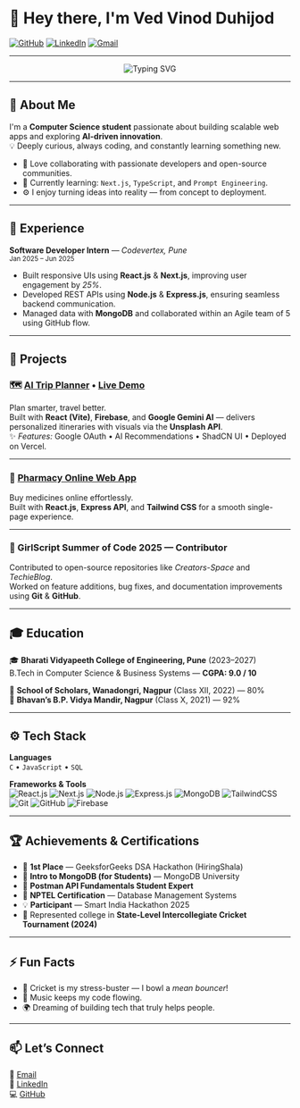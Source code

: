 # 👋 Hey there, I'm **Ved Vinod Duhijod**

[![GitHub](https://img.shields.io/badge/GitHub-vedduhijod-181717?style=flat&logo=github)](https://github.com/vedduhijod)
[![LinkedIn](https://img.shields.io/badge/LinkedIn-vedduhijod-blue?style=flat&logo=linkedin)](https://linkedin.com/in/vedduhijod)
[![Gmail](https://img.shields.io/badge/Email-vedduhijod@gmail.com-D14836?style=flat&logo=gmail)](mailto:vedduhijod@gmail)

---

<p align="center">
  <img src="https://readme-typing-svg.demolab.com?font=Fira+Code&duration=2200&pause=1000&color=F7971E&center=true&vCenter=true&width=480&lines=Full-Stack+Developer+💻;AI+Explorer+🤖;Cricket+Fan+🏏;Lifelong+Learner+🚀" alt="Typing SVG" />
</p>

---

## 🚀 About Me

I'm a **Computer Science student** passionate about building scalable web apps and exploring **AI-driven innovation**.  
💡 Deeply curious, always coding, and constantly learning something new.

- 🤝 Love collaborating with passionate developers and open-source communities.  
- 🧠 Currently learning: `Next.js`, `TypeScript`, and `Prompt Engineering`.  
- ⚙️ I enjoy turning ideas into reality — from concept to deployment.

---

## 💼 Experience

**Software Developer Intern** — *Codevertex, Pune*  
<sub>Jan 2025 – Jun 2025</sub>  

- Built responsive UIs using **React.js** & **Next.js**, improving user engagement by *25%*.  
- Developed REST APIs using **Node.js** & **Express.js**, ensuring seamless backend communication.  
- Managed data with **MongoDB** and collaborated within an Agile team of 5 using GitHub flow.

---

## 🧠 Projects

### 🗺️ [AI Trip Planner](https://github.com/vedduhijod/ai-trip-planner) • [Live Demo](#)
Plan smarter, travel better.  
Built with **React (Vite)**, **Firebase**, and **Google Gemini AI** — delivers personalized itineraries with visuals via the **Unsplash API**.  
✨ *Features:* Google OAuth • AI Recommendations • ShadCN UI • Deployed on Vercel.

---

### 💊 [Pharmacy Online Web App](https://github.com/vedduhijod/pharmacy-web-app)
Buy medicines online effortlessly.  
Built with **React.js**, **Express API**, and **Tailwind CSS** for a smooth single-page experience.

---

### 🧩 GirlScript Summer of Code 2025 — Contributor
Contributed to open-source repositories like *Creators-Space* and *TechieBlog*.  
Worked on feature additions, bug fixes, and documentation improvements using **Git** & **GitHub**.

---

## 🎓 Education

🎓 **Bharati Vidyapeeth College of Engineering, Pune** (2023–2027)  
B.Tech in Computer Science & Business Systems — **CGPA: 9.0 / 10**

🏫 **School of Scholars, Wanadongri, Nagpur** (Class XII, 2022) — 80%  
🏫 **Bhavan’s B.P. Vidya Mandir, Nagpur** (Class X, 2021) — 92%

---

## ⚙️ Tech Stack

**Languages**  
`C` • `JavaScript` • `SQL`

**Frameworks & Tools**  
![React.js](https://img.shields.io/badge/React-61DAFB?logo=react&logoColor=black)
![Next.js](https://img.shields.io/badge/Next.js-000000?logo=next.js&logoColor=white)
![Node.js](https://img.shields.io/badge/Node.js-339933?logo=node.js&logoColor=white)
![Express.js](https://img.shields.io/badge/Express.js-000000?logo=express&logoColor=white)
![MongoDB](https://img.shields.io/badge/MongoDB-47A248?logo=mongodb&logoColor=white)
![TailwindCSS](https://img.shields.io/badge/TailwindCSS-38B2AC?logo=tailwindcss&logoColor=white)
![Git](https://img.shields.io/badge/Git-F05032?logo=git&logoColor=white)
![GitHub](https://img.shields.io/badge/GitHub-181717?logo=github&logoColor=white)
![Firebase](https://img.shields.io/badge/Firebase-FFCA28?logo=firebase&logoColor=black)

---

## 🏆 Achievements & Certifications

- 🥇 **1st Place** — GeeksforGeeks DSA Hackathon (HiringShala)  
- 🥈 **Intro to MongoDB (for Students)** — MongoDB University  
- 🧩 **Postman API Fundamentals Student Expert**  
- 📜 **NPTEL Certification** — Database Management Systems  
- 💡 **Participant** — Smart India Hackathon 2025  
- 🏏 Represented college in **State-Level Intercollegiate Cricket Tournament (2024)**

---

## ⚡ Fun Facts

- 🏏 Cricket is my stress-buster — I bowl a *mean bouncer*!  
- 🎵 Music keeps my code flowing.  
- 🌍 Dreaming of building tech that truly helps people.

---

## 📫 Let’s Connect

📧 [Email](mailto:vedduhijod@gmail.com)  
💼 [LinkedIn](https://linkedin.com/in/vedduhijod)  
💻 [GitHub](https://github.com/vedduhijod)

